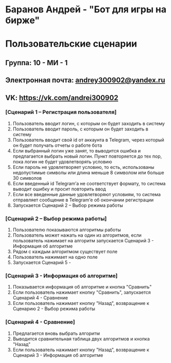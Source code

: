 # Баранов Андрей - "Бот для игры на бирже"
# Пользовательские сценарии
## Группа: 10 - МИ - 1
## Электронная почта: andrey300902@yandex.ru
## VK: https://vk.com/andrei300902
### [Сценарий 1 – Регистрация пользователя]
1.	Пользователь вводит логин, с которым он будет заходить в систему
2.	Пользователь вводит пароль, с которым он будет заходить в систему
3.	Пользователь вводит свой id от аккаунта в Telegram, через который он будет получать отчеты о работе бота
4.	Если выбранный логин уже занят, то выводится ошибка и предлагается выбрать новый логин. Пункт повторяется до тех пор, пока логин не будет удовлетворять условию
5.	Если пароль не удовлетворяет условию, то есть, использованы недопустимые символы или длина меньше 8 символом или больше 30 символов
6.	Если введенный id Telegram’а не соответствует формату, то система выводит ошибку и просит  повторить ввод
7.	Если все введенные данные удовлетворяют условиям, то система отправляет сообщение в Telegram’е об окончании регистрации
8.	Запускается Сценарий 2 – Выбор режима работы
### [Сценарий 2 – Выбор режима работы]
1.  Пользователю показываются алгоритмы работы
2.  Пользователь может нажать на один из алгоритмов, если пользователь нажимает на алгоритм запускается Сценарий 3 - Информация об алгоритме
3.  Рядом с каждым алгоритмом существует поле
4.  Пользователь нажимает на одно поле
5.  Запускается Сценарий 5 - 

### [Сценарий 3 - Информация об алгоритме]
1.  Показывается информация об алгоритме и кнопка "Сравнить"
2.  Если пользователь нажимает кнопку "Сравнить", запускается Сценарий 4 - Сравнение
3.  Если пользователь нажимает кнопку "Назад", возвращение к Сценарию 2 - Выбор режима работы

### [Сценарий 4 - Сравнение]
1.  Предлагается вновь выбрать алгоритм
2.  Выводится сравнительная таблица двух алгоритмов и кнопка "Назад"
3.  Если пользователь нажимает кнопку "Назад", возвращение к Сценарий 3 - Информация об алгоритме
